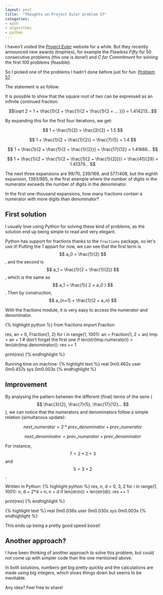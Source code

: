 ```yaml
---
layout: post
title:  "Thoughts on Project Euler problem 57"
categories:
- math
- algorithms
- python
---
```


I haven't visited the [Project Euler](https://projecteuler.net/) website for a while. But they recently announced new awards (trophies), for example the *Flawless Fifty* for 50 consecutive problems (this one is done!) and *C for Commitment* for solving the first 100 problems (feasible).

So I picked one of the problems I hadn't done before just for fun: [Problem 57](https://projecteuler.net/problem=57)

The statement is as follow:

It is possible to show that the square root of two can be expressed as an infinite continued fraction.

$$\sqrt 2 = 1 + \frac{1}{2 + \frac{1}{2 + \frac{1}{2 + ... }}} = 1.414213...$$

By expanding this for the first four iterations, we get:

$$ 1 + \frac{1}{2} = \frac{3}{2} = 1.5 $$

$$ 1 + \frac{1}{2 + \frac{1}{2}} = \frac{7}{5} = 1.4 $$

$$ 1 + \frac{1}{2 + \frac{1}{2 + \frac{1}{2}}} = \frac{17}{12} = 1.41666... $$

$$ 1 + \frac{1}{2 + \frac{1}{2 + \frac{1}{2 + \frac{1}{2}}}} = \frac{41}{29} = 1.41379... $$

The next three expansions are 99/70, 239/169, and 577/408, but the eighth expansion, 1393/985, is the first example where the number of digits in the numerator exceeds the number of digits in the denominator.

In the first one-thousand expansions, how many fractions contain a numerator with more digits than denominator?

## First solution

I usually love using Python for solving these kind of problems, as the solution end up being simple to read and very elegant.

Python has support for fractions thanks to the ```fractions``` package, so let's use it!
Putting the *1* appart for now, we can see that the first term is $$ a_0 = \frac{1}{2} $$, and the second is $$ a_1 = \frac{1}{2 + \frac{1}{2}} $$, which is the same as $$ a_1 = \frac{1}{ 2 + a_0 } $$. Then by construction, $$ a_{n+1} = \frac{1}{2 + a_n} $$

With the fractions module, it is very easy to access the numerator and denominator.

{% highlight python %}
from fractions import Fraction

res, an = 0, Fraction(1, 2)
for i in range(1, 1001):
    an = Fraction(1, 2 + an)
    tmp = an + 1 # don't forget the first one
    if len(str(tmp.numerator)) > len(str(tmp.denominator)):
        res += 1

print(res)
{% endhighlight %}

Running time on machine:
{% highlight text %}
real    0m0.462s
user    0m0.457s
sys     0m0.003s
{% endhighlight %}

## Improvement
By analysing the pattern between the different (final) terms of the serie ($$ \frac{3}{2}, \frac{7}{5}, \frac{17}{12}... $$), we can notice that the numerators and denominators follow a simple relation (simultanous update):

$$ next\_numerator = 2 * prev\_denominator + prev\_numerator $$

$$ next\_denominator = prev\_numerator + prev\_denominator $$

For instance, $$ 7 = 2*2 + 3 $$ and $$ 5 = 3 + 2 $$.

Written in Python:
{% highlight python %}
res, n, d = 0, 3, 2
for i in range(1, 1001):
    n, d = 2*d + n, n + d
    if len(str(n)) > len(str(d)):
        res += 1

print(res)
{% endhighlight %}

{% highlight text %}
real    0m0.036s
user    0m0.030s
sys     0m0.003s
{% endhighlight %}

This ends up being a pretty good speed boost!

## Another approach?
I have been thinking of another approach to solve this problem, but could not come up with simpler code than the one mentioned above.

In both solutions, numbers get big pretty quickly and the calculations are made using big integers, which slows things down but seems to be inevitable.

Any idea? Feel free to share!